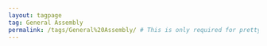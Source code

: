 ```yaml
---
layout: tagpage
tag: General Assembly
permalink: /tags/General%20Assembly/ # This is only required for pretty links.
---
```

